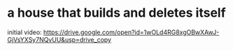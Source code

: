 # a house that builds and deletes itself
initial video: https://drive.google.com/open?id=1wOLd4RG8xgOBwXAwJ-GjVsYXSy7NQvUU&usp=drive_copy <br>